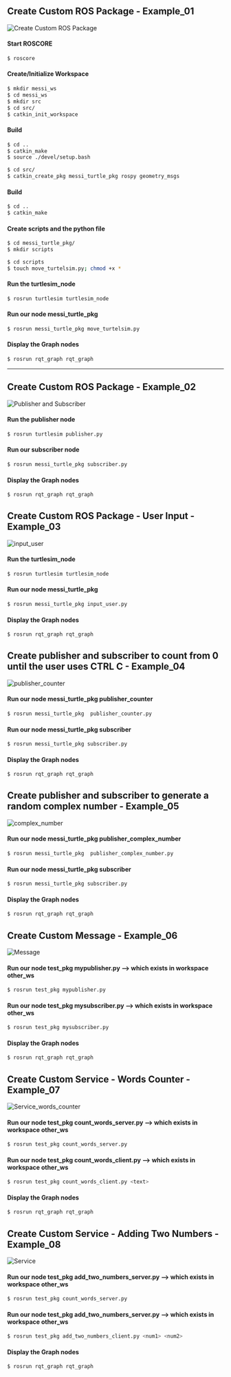 ## Create Custom ROS Package - Example_01

![Create Custom ROS Package](https://user-images.githubusercontent.com/28452932/164990781-f676dec0-98bd-451f-ba3b-94aa652e2172.png)

#### Start ROSCORE
```bash
$ roscore
```

#### Create/Initialize Workspace
```bash
$ mkdir messi_ws
$ cd messi_ws
$ mkdir src
$ cd src/
$ catkin_init_workspace 

```

#### Build 
```bash
$ cd ..
$ catkin_make
$ source ./devel/setup.bash 
```

```bash
$ cd src/
$ catkin_create_pkg messi_turtle_pkg rospy geometry_msgs 
```

#### Build 
```bash
$ cd ..
$ catkin_make
```

#### Create scripts and the python file 
```bash
$ cd messi_turtle_pkg/
$ mkdir scripts

$ cd scripts
$ touch move_turtelsim.py; chmod +x *
```


#### Run the turtlesim_node
```bash
$ rosrun turtlesim turtlesim_node  
```

#### Run our node messi_turtle_pkg
```bash
$ rosrun messi_turtle_pkg move_turtelsim.py 
```

#### Display the Graph nodes
```bash
$ rosrun rqt_graph rqt_graph 
```
---

## Create Custom ROS Package - Example_02
![Publisher and Subscriber](https://user-images.githubusercontent.com/28452932/164991378-2750988f-e94c-4dcb-98a4-b8d9867d5cb7.png)

#### Run the publisher node
```bash
$ rosrun turtlesim publisher.py  
```

#### Run our subscriber node 
```bash
$ rosrun messi_turtle_pkg subscriber.py 
```

#### Display the Graph nodes
```bash
$ rosrun rqt_graph rqt_graph 
```


## Create Custom ROS Package - User Input - Example_03
![input_user](https://user-images.githubusercontent.com/28452932/164992341-5c246eb8-0e43-452c-af70-39605ed02f2b.png)


#### Run the turtlesim_node
```bash
$ rosrun turtlesim turtlesim_node  
```

#### Run our node messi_turtle_pkg
```bash
$ rosrun messi_turtle_pkg input_user.py
```

#### Display the Graph nodes
```bash
$ rosrun rqt_graph rqt_graph 
```


## Create publisher and subscriber to count from 0 until the user uses CTRL C - Example_04 

![publisher_counter](https://user-images.githubusercontent.com/28452932/164993408-c3ceba99-3ddd-4b06-b024-53c333b87001.png)


#### Run our node messi_turtle_pkg publisher_counter 
```bash
$ rosrun messi_turtle_pkg  publisher_counter.py 
```

#### Run our node messi_turtle_pkg subscriber
```bash
$ rosrun messi_turtle_pkg subscriber.py
```

#### Display the Graph nodes
```bash
$ rosrun rqt_graph rqt_graph 
```



## Create publisher and subscriber to generate a random complex number - Example_05

![complex_number](https://user-images.githubusercontent.com/28452932/164994097-3dbe5ecf-aaaf-42cb-b0aa-1251da62d0f3.png)


#### Run our node messi_turtle_pkg publisher_complex_number 
```bash
$ rosrun messi_turtle_pkg  publisher_complex_number.py
```

#### Run our node messi_turtle_pkg subscriber
```bash
$ rosrun messi_turtle_pkg subscriber.py
```

#### Display the Graph nodes
```bash
$ rosrun rqt_graph rqt_graph 
```





## Create Custom Message - Example_06
![Message](https://user-images.githubusercontent.com/28452932/166560864-1f601ba5-4152-43af-84ab-a6d2be738ffb.jpg)


#### Run our node test_pkg mypublisher.py   --> which exists in workspace other_ws
```bash
$ rosrun test_pkg mypublisher.py 
```

#### Run our node test_pkg mysubscriber.py  --> which exists in workspace other_ws
```bash
$ rosrun test_pkg mysubscriber.py
```

#### Display the Graph nodes
```bash
$ rosrun rqt_graph rqt_graph 
```




## Create Custom Service - Words Counter - Example_07

![Service_words_counter](https://user-images.githubusercontent.com/28452932/166642004-795283b4-7e48-4ad6-8ae4-4dc82aea340b.jpg)

#### Run our node test_pkg count_words_server.py   --> which exists in workspace other_ws
```bash
$ rosrun test_pkg count_words_server.py
```

#### Run our node test_pkg count_words_client.py  --> which exists in workspace other_ws
```bash
$ rosrun test_pkg count_words_client.py <text>
```

#### Display the Graph nodes
```bash
$ rosrun rqt_graph rqt_graph 
```


## Create Custom Service - Adding Two Numbers - Example_08

![Service](https://user-images.githubusercontent.com/28452932/166642257-b5ea5af5-bc38-4199-ad69-f7e03346d1bb.jpg)

#### Run our node test_pkg add_two_numbers_server.py   --> which exists in workspace other_ws
```bash
$ rosrun test_pkg count_words_server.py
```

#### Run our node test_pkg add_two_numbers_server.py  --> which exists in workspace other_ws
```bash
$ rosrun test_pkg add_two_numbers_client.py <num1> <num2>
```

#### Display the Graph nodes
```bash
$ rosrun rqt_graph rqt_graph 
```





